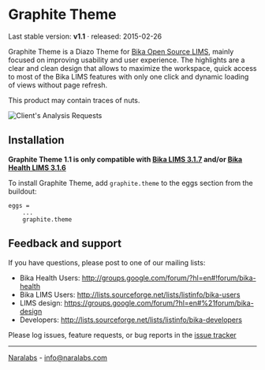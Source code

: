 Graphite Theme
==============

Last stable version: **v1.1** · released: 2015-02-26

Graphite Theme is a Diazo Theme for [Bika Open Source LIMS](https://github.com/bikalabs/Bika-LIMS), mainly focused on improving usability and user experience. The highlights are a clear and clean design that allows to maximize the workspace, quick access to most of the Bika LIMS features with only one click and dynamic loading of views without page refresh.

This product may contain traces of nuts.

![Client's Analysis Requests](https://github.com/naralabs/graphite.theme/blob/master/screenshots/client_analysisrequests.png)

Installation
------------

**Graphite Theme 1.1 is only compatible with [Bika LIMS 3.1.7](https://github.com/bikalabs/Bika-LIMS) and/or [Bika Health LIMS 3.1.6](https://github.com/bikalabs/bika.health)**

To install Graphite Theme, add ``graphite.theme`` to the eggs section from the buildout:

    eggs =
        ...
        graphite.theme


Feedback and support
--------------------

If you have questions, please post to one of our mailing lists:
* Bika Health Users: http://groups.google.com/forum/?hl=en#!forum/bika-health
* Bika LIMS Users: http://lists.sourceforge.net/lists/listinfo/bika-users
* LIMS design: https://groups.google.com/forum/?hl=en#%21forum/bika-design
* Developers: http://lists.sourceforge.net/lists/listinfo/bika-developers

Please log issues, feature requests, or bug reports in the [issue tracker](http://jira.bikalabs.com/browse/GRTH)

***

[Naralabs](http://naralabs.com) - info@naralabs.com
